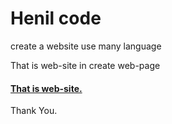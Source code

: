 # Henil code

create a website use many language

That is web-site in create web-page

<h4> <a href="https://henilcodes.github.io/PH/">That is web-site.</a> </h4>
Thank You.
